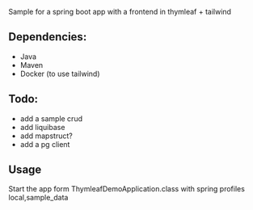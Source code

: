 Sample for a spring boot app with a frontend in thymleaf + tailwind


## Dependencies:
- Java
- Maven
- Docker (to use tailwind)

## Todo:
- add a sample crud
- add liquibase
- add mapstruct?
- add a pg client


## Usage
Start the app form ThymleafDemoApplication.class with spring profiles local,sample_data
